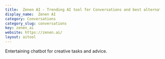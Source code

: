 ```yaml
---
title:  Zenen AI - Trending AI tool for Conversations and best alternatives
display_name:  Zenen AI
category: Conversations
category_slug: conversations
key: zenen_ai
website: https://zenen.ai/
layout: aitool
---
```


Entertaining chatbot for creative tasks and advice.

